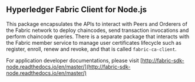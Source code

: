 ## Hyperledger Fabric Client for Node.js

This package encapsulates the APIs to interact with Peers and Orderers of the Fabric network to deploy chaincodes, send transaction invocations and perform chaincode queries. There is a separate package that interacts with the Fabric member service to manage user certificates lifecycle such as register, enroll, renew and revoke, and that is called `fabric-ca-client`.

For application developer documentations, please visit [http://fabric-sdk-node.readthedocs.io/en/master/](http://fabric-sdk-node.readthedocs.io/en/master/)
